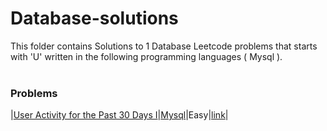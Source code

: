 # Database-solutions
This folder contains Solutions to 1 Database Leetcode problems that starts with 'U' written in the following programming languages ( Mysql ).<br><br>
### Problems ###
|[User Activity for the Past 30 Days I](https://github.com/AnasImloul/Leetcode-solutions/tree/main/database/U/User%20Activity%20for%20the%20Past%2030%20Days%20I/)|[Mysql](https://github.com/AnasImloul/Leetcode-solutions/tree/main/database/U/User%20Activity%20for%20the%20Past%2030%20Days%20I/User%20Activity%20for%20the%20Past%2030%20Days%20I.sql)|Easy|[link](https://leetcode.com/problems/user-activity-for-the-past-30-days-i)|